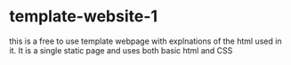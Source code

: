 # template-website-1
this is a free to use template webpage with explnations of the html used in it. It is a single static page and uses both basic html and CSS
